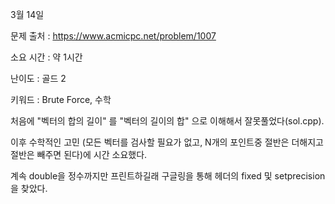3월 14일

문제 출처 : https://www.acmicpc.net/problem/1007

소요 시간 : 약 1시간

난이도 : 골드 2

키워드 : Brute Force, 수학

처음에 "벡터의 합의 길이" 를 "벡터의 길이의 합" 으로 이해해서 잘못풀었다(sol.cpp).

이후 수학적인 고민 (모든 벡터를 검사할 필요가 없고, N개의 포인트중 절반은 더해지고 절반은 빼주면 된다)에 시간 소요했다.

계속 double을 정수까지만 프린트하길래 구글링을 통해 <iomanip> 헤더의 fixed 및 setprecision을 찾았다.